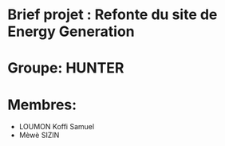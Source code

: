 #  Brief projet : Refonte du site de Energy Generation
# Groupe: HUNTER
# Membres:
<ul>
<li>LOUMON Koffi Samuel </li>
<li>Mèwè SIZIN </li>
</ul>
